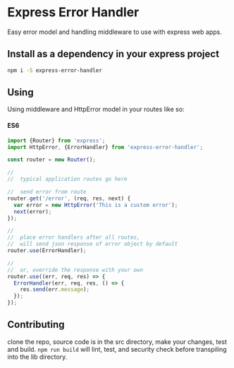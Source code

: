 # Express Error Handler
Easy error model and handling middleware to use with express web apps.
## Install as a dependency in your express project
```sh
npm i -S express-error-handler
```
## Using
Using middleware and HttpError model in your routes like so:

#### ES6
```javascript
import {Router} from 'express';
import HttpError, {ErrorHandler} from 'express-error-handler';

const router = new Router();

//
//  typical application routes go here

//  send error from route
router.get('/error', (req, res, next) {
  var error = new HttpError('This is a custom error');
  next(error);
});

//
//  place error handlers after all routes, 
//  will send json response of error object by default
router.use(ErrorHandler);

//
//  or, override the response with your own
router.use((err, req, res) => {
  ErrorHandler(err, req, res, () => {
    res.send(err.message);
  });
});
```

## Contributing
clone the repo, source code is in the src directory, make your changes, test and build. `npm run build` will lint, test, and security check before transpiling into the lib directory.